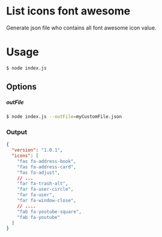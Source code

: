 # List icons font awesome

Generate json file who contains all font awesome icon value.

# Usage

```bash
$ node index.js
```

## Options

##### outFile

```bash
$ node index.js --outFile=myCustomFile.json
```

### Output

```json
{
  "version": "1.0.1",
  "icons": [
    "fas fa-address-book",
    "fas fa-address-card",
    "fas fa-adjust",
    // ...
    "far fa-trash-alt",
    "far fa-user-circle",
    "far fa-user",
    "far fa-window-close",
    // ....
    "fab fa-youtube-square",
    "fab fa-youtube"
  ]
}
```
